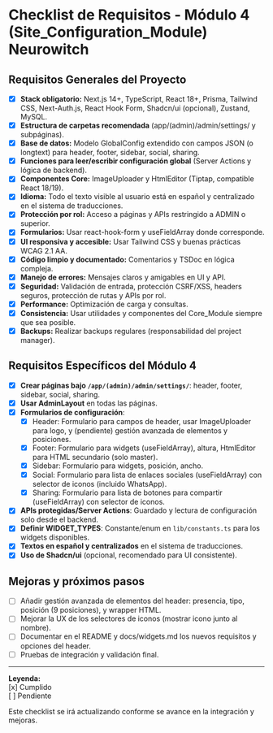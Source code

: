 # Checklist de Requisitos - Módulo 4 (Site_Configuration_Module) Neurowitch

## Requisitos Generales del Proyecto

- [x] **Stack obligatorio:** Next.js 14+, TypeScript, React 18+, Prisma, Tailwind CSS, Next-Auth.js, React Hook Form, Shadcn/ui (opcional), Zustand, MySQL.
- [x] **Estructura de carpetas recomendada** (app/(admin)/admin/settings/ y subpáginas).
- [x] **Base de datos:** Modelo GlobalConfig extendido con campos JSON (o longtext) para header, footer, sidebar, social, sharing.
- [x] **Funciones para leer/escribir configuración global** (Server Actions y lógica de backend).
- [x] **Componentes Core:** ImageUploader y HtmlEditor (Tiptap, compatible React 18/19).
- [x] **Idioma:** Todo el texto visible al usuario está en español y centralizado en el sistema de traducciones.
- [x] **Protección por rol:** Acceso a páginas y APIs restringido a ADMIN o superior.
- [x] **Formularios:** Usar react-hook-form y useFieldArray donde corresponde.
- [x] **UI responsiva y accesible:** Usar Tailwind CSS y buenas prácticas WCAG 2.1 AA.
- [x] **Código limpio y documentado:** Comentarios y TSDoc en lógica compleja.
- [x] **Manejo de errores:** Mensajes claros y amigables en UI y API.
- [x] **Seguridad:** Validación de entrada, protección CSRF/XSS, headers seguros, protección de rutas y APIs por rol.
- [x] **Performance:** Optimización de carga y consultas.
- [x] **Consistencia:** Usar utilidades y componentes del Core_Module siempre que sea posible.
- [x] **Backups:** Realizar backups regulares (responsabilidad del project manager).

## Requisitos Específicos del Módulo 4

- [x] **Crear páginas bajo `/app/(admin)/admin/settings/`**: header, footer, sidebar, social, sharing.
- [x] **Usar AdminLayout** en todas las páginas.
- [x] **Formularios de configuración**:
  - [x] Header: Formulario para campos de header, usar ImageUploader para logo, y (pendiente) gestión avanzada de elementos y posiciones.
  - [x] Footer: Formulario para widgets (useFieldArray), altura, HtmlEditor para HTML secundario (solo master).
  - [x] Sidebar: Formulario para widgets, posición, ancho.
  - [x] Social: Formulario para lista de enlaces sociales (useFieldArray) con selector de iconos (incluido WhatsApp).
  - [x] Sharing: Formulario para lista de botones para compartir (useFieldArray) con selector de iconos.
- [x] **APIs protegidas/Server Actions**: Guardado y lectura de configuración solo desde el backend.
- [x] **Definir WIDGET_TYPES**: Constante/enum en `lib/constants.ts` para los widgets disponibles.
- [x] **Textos en español y centralizados** en el sistema de traducciones.
- [x] **Uso de Shadcn/ui** (opcional, recomendado para UI consistente).

## Mejoras y próximos pasos

- [ ] Añadir gestión avanzada de elementos del header: presencia, tipo, posición (9 posiciones), y wrapper HTML.
- [ ] Mejorar la UX de los selectores de iconos (mostrar icono junto al nombre).
- [ ] Documentar en el README y docs/widgets.md los nuevos requisitos y opciones del header.
- [ ] Pruebas de integración y validación final.

---

**Leyenda:**  
[x] Cumplido  
[ ] Pendiente

Este checklist se irá actualizando conforme se avance en la integración y mejoras.